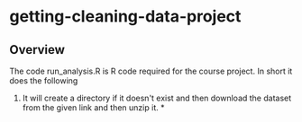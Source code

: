 # getting-cleaning-data-project
## Overview
The code run_analysis.R is R code required for the course project. In short it does the following
 1. It will create a directory if it doesn't exist and then download the dataset from the given link and then unzip it.
        *
